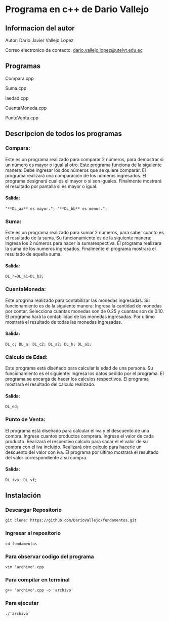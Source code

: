 # Programa en c++ de Dario Vallejo

## Informacion del autor

Autor: Dario Javier Vallejo Lopez

Correo electronico de contacto: dario.vallejo.lopez@utelvt.edu.ec


## Programas
Compara.cpp

Suma.cpp

laedad.cpp

CuentaMoneda.cpp

PuntoVenta.cpp

## Descripcion de todos los programas 

### Compara: 

Este es un programa realizado para comparar 2 números, para demostrar si un número es mayor o igual al otro. Este programa funciona de la siguiente manera:
Debe ingresar los dos números que se quiere comparar.
El programa realizará una comparación de los números ingresados.
El programa designará cual es el mayor o si son iguales.
Finalmente mostrará el resultado por pantalla si es mayor o igual.
#### Salida:
`
"**DL_aa** es mayor.";
"**DL_bb** es menor.";
`

### Suma: 

Este es un programa realizado para sumar 2 números, para saber cuanto es el resultado de la suma. Su funcionamiento es de la siguiente manera:
Ingresa los 2 números para hacer la sumarespectiva.
El programa realizara la suma de los numeros ingresados.
Finalmente el programa mostrara el resultado de aquella suma.
#### Salida:
`
DL_r=DL_a1+DL_b2;
`

### CuentaMoneda: 

Este progrma realizado para contabilizar las monedas ingresadas. Su funcionamiento es de la siguiente manera:
Ingresa la cantidad de monedas por contar.
Selecciona cuantas monedas son de 0.25 y cuantas son de 0.10.
El programa hará la contabilidad de las monedas ingresadas.
Por ultimo mostrará el resultado de todas las monedas ingresadas.
#### Salida:
`
DL_c;
DL_a;
DL_c2;
DL_a2;
DL_h;
DL_a1;
`

### Cálculo de Edad:

Este programa está diseñado para calcular la edad de una persona. Su funcionamiento es el siguiente:
Ingresa los datos pedido por el programa.
El programa se encargá de hacer los calculos respectivos.
El programa mostrará el resultado del calculo realizado.
#### Salida:
`
DL_ed;
`

### Punto de Venta:

El programa está diseñado para calcular el iva y el descuento de una compra.
Ingrese cuantos productos comprará.
Ingrese el valor de cada producto.
Realizará el respectivo calculo para sacar el el valor de su compra con el iva incluido.
Realizará otro calculo para hacerle un descuento del valor con iva.
El programa por ultimo mostrará el resultado del valor correspondiente a su compra.
#### Salida:
`
DL_iva;
DL_vf;
`

## Instalación
### Descargar Repositorio
`
git clone: https://github.com/DarioVallejo/fundamentos.git
`
### Ingresar al repositorio
`
cd fundamentos
`
### Para observar codigo del programa
`
vim 'archivo'.cpp
`
### Para compilar en terminal
`
g++ 'archivo'.cpp -o 'archivo'
`
### Para ejecutar
`
./'archivo'
`
